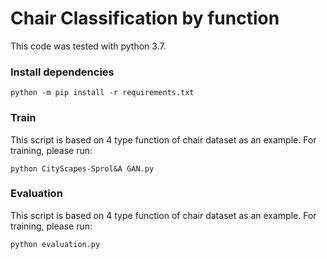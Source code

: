 # Chair Classification by function
This code was tested with python 3.7.

### Install dependencies

```
python -m pip install -r requirements.txt
```  

###  Train
This script is based on 4 type function of chair dataset as an example. For training, please run:

```
python CityScapes-Sprol&A GAN.py
```
###  Evaluation
This script is based on 4 type function of chair dataset as an example. For training, please run:

```
python evaluation.py
```
